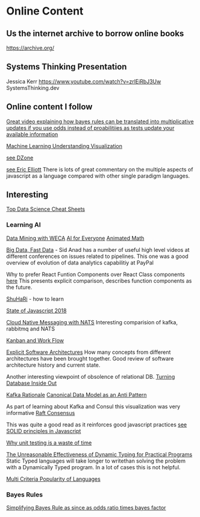 # Online Content

## Us the internet archive to borrow online books
https://archive.org/ 


## Systems Thinking Presentation
Jessica Kerr
https://www.youtube.com/watch?v=zrlEiRbJ3Uw
SystemsThinking.dev


## Online content I follow

[Great video explaining how bayes rules can be translated into multiplicative updates if you use odds instead of proabilitiies as tests update your available information](https://www.youtube.com/watch?v=lG4VkPoG3ko&t=519s)

[Machine Learning Understanding Visualization](http://www.r2d3.us/visual-intro-to-machine-learning-part-1/)

[see DZone](https://dzone.com/)

[see Eric Elliott](https://medium.com/@_ericelliott)
There is lots of great commentary on the multiple aspects of javascript as a language compared with other single paradigm languages.

## Interesting

[Top Data Science Cheat Sheets](https://adolfoeliazat.com/2022/01/12/top-data-science-cheatsheets-ml-dl-python-r-sql-maths-statistics/)

### Learning AI
[Data Mining with WECA]() 
[AI for Everyone]() 
[Animated Math](https://www.3blue1brown.com/)


[Big Data, Fast Data](https://www.youtube.com/watch?v=tiBirKquHBo) -  Sid Anad has a number of useful high level videos at different conferences on issues related to pipelines. This one was a good overview of evolution of data analytics capabilitiy at PayPal

Why to prefer React Funtion Components over React Class components [here](https://reactjs.org/docs/hooks-intro.html)
This presents explicit comparison, describes function components as the future.

[ShuHaRi](https://www.martinfowler.com/bliki/ShuHaRi.html) - how to learn

[State of Javascript 2018](https://2018.stateofjs.com/javascript-flavors/overview/)

[Cloud Native Messaging with NATS](https://medium.com/capital-one-tech/lightweight-cloud-native-messaging-with-nats-ad730ca2becf)  Interesting comparision of kafka, rabbitmq and NATS

[Kanban and Work Flow](https://leankit.com/learn/kanban/lean-flow-metrics/)

[Explicit Software Architectures](https://herbertograca.com/2017/11/16/explicit-architecture-01-ddd-hexagonal-onion-clean-cqrs-how-i-put-it-all-together/)  How many concepts from different architectures have been brought together.  Good review of software architecture history and current state.

Another interesting viewpoint of obsolence of relational DB.
[Turning Database Inside Out](https://www.confluent.io/blog/turning-the-database-inside-out-with-apache-samza/)

[Kafka Rationale](https://www.confluent.io/blog/data-dichotomy-rethinking-the-way-we-treat-data-and-services/)
[Canonical Data Model as an Anti Pattern](https://teivah.medium.com/why-is-a-canonical-data-model-an-anti-pattern-441b5c4cbff8)


As part of learning about Kafka and Consul this visualization was very informative
[Raft Consensus](http://thesecretlivesofdata.com/raft/)

This was quite a good read as it reinforces good javascript practices
[see SOLID principles in Javascript](https://medium.com/@cramirez92/s-o-l-i-d-the-first-5-priciples-of-object-oriented-design-with-javascript-790f6ac9b9fa)

[Why unit testing is a waste of time](https://rbcs-us.com/documents/Why-Most-Unit-Testing-is-Waste.pdf)


[The Unreasonable Effectiveness of Dynamic Typing for Practical Programs](https://vimeo.com/74354480) Static Typed languages will take longer to writethan solving the problem with a Dynamically Typed program.  In a lot of cases this is not helpful.  

[Multi Criteria Popularity of Languages](https://githut.info/)

### Bayes Rules
[Simplifying Bayes Rule as since as odds ratio times bayes factor](https://www.youtube.com/watch?v=lG4VkPoG3ko)